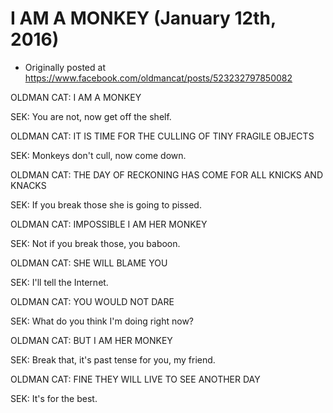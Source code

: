 # I AM A MONKEY (January 12th, 2016)

 * Originally posted at https://www.facebook.com/oldmancat/posts/523232797850082

OLDMAN CAT: I AM A MONKEY

SEK: You are not, now get off the shelf.

OLDMAN CAT: IT IS TIME FOR THE CULLING OF TINY FRAGILE OBJECTS

SEK: Monkeys don't cull, now come down.

OLDMAN CAT: THE DAY OF RECKONING HAS COME FOR ALL KNICKS AND KNACKS

SEK: If you break those she is going to pissed.

OLDMAN CAT: IMPOSSIBLE I AM HER MONKEY

SEK: Not if you break those, you baboon.

OLDMAN CAT: SHE WILL BLAME YOU

SEK: I'll tell the Internet.

OLDMAN CAT: YOU WOULD NOT DARE

SEK: What do you think I'm doing right now?

OLDMAN CAT: BUT I AM HER MONKEY

SEK: Break that, it's past tense for you, my friend.

OLDMAN CAT: FINE THEY WILL LIVE TO SEE ANOTHER DAY

SEK: It's for the best.

